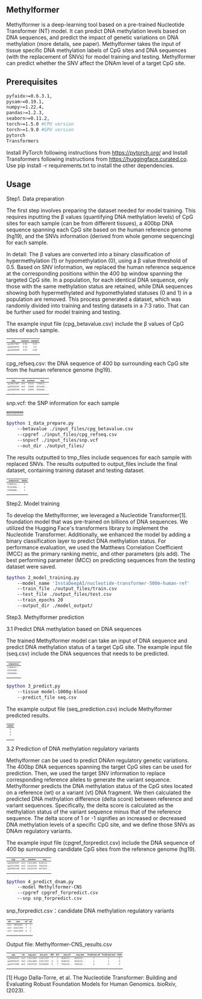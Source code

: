 ## Methylformer
Methylformer is a deep-learning tool based on a pre-trained Nucleotide Transformer (NT) model. It can predict DNA methylation levels based on DNA sequences, and predict the impact of genetic variations on DNA methylation (more details, see paper). Methylformer takes the input of tissue specific DNA methylation labels of CpG sites and DNA sequences (with the replacement of SNVs) for model training and testing. Methylformer can predict whether the SNV affect the DNAm level of a target CpG site.

## Prerequisites
```bash
pyfaidx>=0.6.3.1,
pysam>=0.19.1,
numpy>=1.22.4,
pandas>=1.2.3,
seaborn>=0.11.2,
torch>=1.5.0 #CPU version
torch>=1.9.0 #GPU version
pytorch 
Transformers
```

Install PyTorch following instructions from https://pytorch.org/ and Install Transformers  following instructions from https://huggingface.curated.co. Use pip install -r requirements.txt to install the other dependencies.

## Usage


Step1. Data preparation 

The first step involves preparing the dataset needed for model training. This requires inputting the β values (quantifying DNA methylation levels) of CpG sites for each sample (can be from different tissues), a 400bp DNA sequence spanning each CpG site based on the human reference genome (hg19), and the SNVs information (derived from whole genome sequencing) for each sample.

In detail: The β values are converted into a binary classification of hypermethylation (1) or hypomethylation (0), using a β value threshold of 0.5. Based on SNV information, we replaced the human reference sequence at the corresponding positions within the 400 bp window spanning the targeted CpG site. In a population, for each identical DNA sequence, only those with the same methylation status are retained, while DNA sequences showing both hypermethylated and hypomethylated statuses (0 and 1) in a population are removed. This process generated a dataset, which was randomly divided into training and testing datasets in a 7:3 ratio. That can be further used for model training and testing.

The example input file (cpg_betavalue.csv) include the β values of CpG sites of each sample.


<table class="table table-responsive-{sm|md|lg|xl" style="font-size: 5px; width: auto !important; margin-left: auto; margin-right: auto;">
 <thead>
  <tr>
   <th style="text-align:right;position: sticky; top:0; background-color: #FFFFFF;text-align: center;"> cpg </th>
   <th style="text-align:right;position: sticky; top:0; background-color: #FFFFFF;text-align: center;"> sample1 </th>
   <th style="text-align:left;position: sticky; top:0; background-color: #FFFFFF;text-align: center;"> sample2 </th>
  </tr>
 </thead>
<tbody>
  <tr>
   <td style="text-align:right;text-align: center;"> cg14817997 </td>
   <td style="text-align:right;text-align: center;"> 0.42 </td>
   <td style="text-align:left;text-align: center;"> 0.33 </td>
  </tr>
  <tr>
   <td style="text-align:right;text-align: center;"> cg26928153 </td>
   <td style="text-align:right;text-align: center;"> 0.33 </td>
   <td style="text-align:left;text-align: center;"> 0.4 </td>
  </tr>
  <tr>
   <td style="text-align:right;text-align: center;"> cg16269199 </td>
   <td style="text-align:right;text-align: center;"> 0.97 </td>
   <td style="text-align:left;text-align: center;"> 0.89 </td>
  </tr>
  <tr>
   <td style="text-align:right;text-align: center;"> … </td>
   <td style="text-align:right;text-align: center;">   </td>
   <td style="text-align:left;text-align: center;">   </td>
  </tr>
</tbody>
</table>  

cpg_refseq.csv: the DNA sequence of 400 bp surrounding each CpG site from the human reference genome (hg19).

<table class="table table-responsive-{sm|md|lg|xl" style="font-size: 5px; width: auto !important; margin-left: auto; margin-right: auto;">
 <thead>
  <tr>
   <th style="text-align:right;position: sticky; top:0; background-color: #FFFFFF;text-align: center;"> cpg </th>
   <th style="text-align:right;position: sticky; top:0; background-color: #FFFFFF;text-align: center;"> chr </th>
   <th style="text-align:left;position: sticky; top:0; background-color: #FFFFFF;text-align: center;"> position </th>
   <th style="text-align:left;position: sticky; top:0; background-color: #FFFFFF;text-align: center;"> seq </th>
  </tr>
 </thead>
<tbody>
  <tr>
   <td style="text-align:right;text-align: center;"> cg14817997 </td>
   <td style="text-align:right;text-align: center;"> chr1 </td>
   <td style="text-align:left;text-align: center;"> 10525 </td>
   <td style="text-align:left;text-align: center;"> CTAACC…… </td>
  </tr>
  <tr>
   <td style="text-align:right;text-align: center;"> cg26928153 </td>
   <td style="text-align:right;text-align: center;"> chr1 </td>
   <td style="text-align:left;text-align: center;"> 10848 </td>
   <td style="text-align:left;text-align: center;"> GCGCAG…… </td>
  </tr>
  <tr>
   <td style="text-align:right;text-align: center;"> cg16269199 </td>
   <td style="text-align:right;text-align: center;"> chr1 </td>
   <td style="text-align:left;text-align: center;"> 10850 </td>
   <td style="text-align:left;text-align: center;"> GCAGAG…… </td>
  </tr>
  <tr>
   <td style="text-align:right;text-align: center;"> … </td>
   <td style="text-align:right;text-align: center;">   </td>
   <td style="text-align:left;text-align: center;">   </td>
   <td style="text-align:left;text-align: center;">   </td>
  </tr>
</tbody>
</table>  

snp.vcf: the SNP information for each sample
<table class="table table-responsive-{sm|md|lg|xl" style="font-size: 1px; width: auto !important; margin-left: auto; margin-right: auto;">
 <thead>
  <tr>
   <th style="text-align:right;position: sticky; top:0; background-color: #FFFFFF;text-align: center;"> #CHROM </th>
   <th style="text-align:right;position: sticky; top:0; background-color: #FFFFFF;text-align: center;"> POS </th>
   <th style="text-align:left;position: sticky; top:0; background-color: #FFFFFF;text-align: center;"> ID </th>
   <th style="text-align:left;position: sticky; top:0; background-color: #FFFFFF;text-align: center;"> REF </th>
   <th style="text-align:right;position: sticky; top:0; background-color: #FFFFFF;text-align: center;"> ALT </th>
   <th style="text-align:right;position: sticky; top:0; background-color: #FFFFFF;text-align: center;"> QUAL </th>
   <th style="text-align:left;position: sticky; top:0; background-color: #FFFFFF;text-align: center;"> FILTER </th>
   <th style="text-align:left;position: sticky; top:0; background-color: #FFFFFF;text-align: center;"> INFO </th>
   <th style="text-align:right;position: sticky; top:0; background-color: #FFFFFF;text-align: center;"> FORMAT </th>
   <th style="text-align:left;position: sticky; top:0; background-color: #FFFFFF;text-align: center;"> sample1 </th>
   <th style="text-align:left;position: sticky; top:0; background-color: #FFFFFF;text-align: center;"> sample2 </th>
  </tr>
 </thead>
<tbody>
  <tr>
   <td style="text-align:right;text-align: center;"> chr1 </td>
   <td style="text-align:right;text-align: center;"> 10550 </td>
   <td style="text-align:left;text-align: center;"> . </td>
   <td style="text-align:left;text-align: center;"> G </td>
   <td style="text-align:right;text-align: center;"> C </td>
   <td style="text-align:right;text-align: center;"> 222.64 </td>
   <td style="text-align:left;text-align: center;"> PASS </td>
   <td style="text-align:left;text-align: center;"> …… </td>
   <td style="text-align:right;text-align: center;"> GT </td>
   <td style="text-align:right;text-align: center;"> 0/0 </td>
   <td style="text-align:left;text-align: center;"> 0/0 </td>
  </tr>
  <tr>
   <td style="text-align:right;text-align: center;"> chr1 </td>
   <td style="text-align:right;text-align: center;"> 10575 </td>
   <td style="text-align:left;text-align: center;"> . </td>
   <td style="text-align:left;text-align: center;"> C </td>
   <td style="text-align:right;text-align: center;"> G </td>
   <td style="text-align:right;text-align: center;"> 128.77 </td>
   <td style="text-align:left;text-align: center;"> PASS </td>
   <td style="text-align:left;text-align: center;"> …… </td>
   <td style="text-align:right;text-align: center;"> GT </td>
   <td style="text-align:right;text-align: center;"> 0/1 </td>
   <td style="text-align:left;text-align: center;"> 0/1 </td>
  </tr>
  <tr>
   <td style="text-align:right;text-align: center;"> chr1 </td>
   <td style="text-align:right;text-align: center;"> 10608 </td>
   <td style="text-align:left;text-align: center;"> . </td>
   <td style="text-align:left;text-align: center;"> A </td>
   <td style="text-align:right;text-align: center;"> C </td>
   <td style="text-align:right;text-align: center;"> 119.64 </td>
   <td style="text-align:left;text-align: center;"> PASS </td>
   <td style="text-align:left;text-align: center;"> …… </td>
   <td style="text-align:right;text-align: center;"> GT </td>
   <td style="text-align:right;text-align: center;"> 0/0 </td>
   <td style="text-align:left;text-align: center;"> 0/1 </td>
  </tr>
  <tr>
   <td style="text-align:right;text-align: center;"> … </td>
   <td style="text-align:right;text-align: center;">   </td>
   <td style="text-align:left;text-align: center;">   </td>
   <td style="text-align:left;text-align: center;">   </td>
   <td style="text-align:right;text-align: center;">   </td>
   <td style="text-align:left;text-align: center;">   </td>
   <td style="text-align:left;text-align: center;">   </td>
   <td style="text-align:right;text-align: center;">   </td>
   <td style="text-align:left;text-align: center;">   </td>
   <td style="text-align:left;text-align: center;">   </td>
   <td style="text-align:left;text-align: center;">   </td>
  </tr>
</tbody>
</table>  

```bash
$python 1_data_prepare.py 
	--betavalue ./input_files/cpg_betavalue.csv 
	--cpgref ./input_files/cpg_refseq.csv 
	--snpvcf ./input_files/snp.vcf 
	--out_dir ./output_files/

```

The results outputted to tmp_files include sequences for each sample with replaced SNVs.
The results outputted to output_files include the final dataset, containing training dataset and testing dataset.



<table class="table table-responsive-{sm|md|lg|xl" style="font-size: 5px; width: auto !important; margin-left: auto; margin-right: auto;">
 <thead>
  <tr>
   <th style="text-align:right;position: sticky; top:0; background-color: #FFFFFF;text-align: center;"> sequences </th>
   <th style="text-align:right;position: sticky; top:0; background-color: #FFFFFF;text-align: center;"> labels </th>
  </tr>
 </thead>
<tbody>
  <tr>
   <td style="text-align:right;text-align: center;"> CTAACCC…… </td>
   <td style="text-align:right;text-align: center;"> 0 </td>
  </tr>
  <tr>
   <td style="text-align:right;text-align: center;"> GCGCAGA…… </td>
   <td style="text-align:right;text-align: center;"> 0 </td>
  </tr>
  <tr>
   <td style="text-align:right;text-align: center;"> GCAGAGA…… </td>
   <td style="text-align:right;text-align: center;"> 1 </td>
  </tr>
  <tr>
   <td style="text-align:right;text-align: center;"> … </td>
   <td style="text-align:right;text-align: center;">   </td>
  </tr>
</tbody>
</table>  


Step2. Model training

To develop the Methylformer, we leveraged a Nucleotide Transformer[1]. foundation model that was pre-trained on billions of DNA sequences. We utilized the Hugging Face's transformers library to implement the Nucleotide Transformer. Additionally, we enhanced the model by adding a binary classification layer to predict DNA methylation status. For performance evaluation, we used the Matthews Correlation Coefficient (MCC) as the primary ranking metric, and other parameters (pls add). The best performing parameter (MCC) on predicting sequences from the testing dataset were saved.

```bash
$python 2_model_training.py 
	--model_name 'InstaDeepAI/nucleotide-transformer-500m-human-ref' 
	--train_file ./output_files/train.csv 
	--test_file ./output_files/test.csv 
	--train_epochs 20
	--output_dir ./model_output/

```


Step3. Methylformer prediction

3.1 Predict DNA methylation based on DNA sequences

The trained Methylformer model can take an input of DNA sequence and predict DNA methylation status of a target CpG site. The example input file (seq.csv) include the DNA sequences that needs to be predicted.

<table class="table table-responsive-{sm|md|lg|xl" style="font-size: 5px; width: auto !important; margin-left: auto; margin-right: auto;">
 <thead>
  <tr>
   <th style="text-align:right;position: sticky; top:0; background-color: #FFFFFF;text-align: center;"> sequences </th>
  </tr>
 </thead>
<tbody>
  <tr>
   <td style="text-align:right;text-align: center;"> CTAACCC…… </td>
  </tr>
  <tr>
   <td style="text-align:right;text-align: center;"> GCGCAGA…… </td>
  </tr>
  <tr>
   <td style="text-align:right;text-align: center;"> GCAGAGA…… </td>
  </tr>
  <tr>
   <td style="text-align:right;text-align: center;"> … </td>
  </tr>
</tbody>
</table>  

```bash
$python 3_predict.py 
	--tissue model-1000g-blood 
	--predict_file seq.csv
```

The example output file (seq_prediction.csv) include Methylformer predicted results.

<table class="table table-responsive-{sm|md|lg|xl" style="font-size: 5px; width: auto !important; margin-left: auto; margin-right: auto;">
 <thead>
  <tr>
   <th style="text-align:right;position: sticky; top:0; background-color: #FFFFFF;text-align: center;"> Labels </th>
  </tr>
 </thead>
<tbody>
  <tr>
   <td style="text-align:right;text-align: center;"> 0 </td>
  </tr>
  <tr>
   <td style="text-align:right;text-align: center;"> 0 </td>
  </tr>
  <tr>
   <td style="text-align:right;text-align: center;"> 1 </td>
  </tr>
  <tr>
   <td style="text-align:right;text-align: center;"> … </td>
  </tr>
</tbody>
</table>  


3.2 Prediction of DNA methylation regulatory variants

Methylformer can be used to predict DNAm regulatory genetic variations. The 400bp DNA sequences spanning the target CpG sites can be used for prediction. Then, we used the target SNV information to replace corresponding reference alleles to generate the variant sequence. Methylformer predicts the DNA methylation status of the CpG sites located on a reference (wt) or a variant (vt) DNA fragment. We then calculated the predicted DNA methylation difference (delta score) between reference and variant sequences. Specifically, the delta score is calculated as the methylation status of the variant sequence minus that of the reference sequence. The delta score of 1 or -1 signifies an increased or decreased DNA methylation levels of a specific CpG site, and we define those SNVs as DNAm regulatory variants.

The example input file (cpgref_forpredict.csv) include the DNA sequence of 400 bp surrounding candidate CpG sites from the reference genome (hg19).

<table class="table table-responsive-{sm|md|lg|xl" style="font-size: 5px; width: auto !important; margin-left: auto; margin-right: auto;">
 <thead>
  <tr>
   <th style="text-align:right;position: sticky; top:0; background-color: #FFFFFF;text-align: center;"> cpg </th>
   <th style="text-align:right;position: sticky; top:0; background-color: #FFFFFF;text-align: center;"> chr </th>
   <th style="text-align:right;position: sticky; top:0; background-color: #FFFFFF;text-align: center;"> position </th>
   <th style="text-align:right;position: sticky; top:0; background-color: #FFFFFF;text-align: center;"> seq </th>
  </tr>
 </thead>
<tbody>
  <tr>
   <td style="text-align:right;text-align: center;"> cg26959247 </td>
   <td style="text-align:right;text-align: center;"> chr3 </td>
   <td style="text-align:right;text-align: center;"> 11611863 </td>
   <td style="text-align:right;text-align: center;"> ACACCG…… </td>
  </tr>
  <tr>
   <td style="text-align:right;text-align: center;"> cg22573456 </td>
   <td style="text-align:right;text-align: center;"> chr3 </td>
   <td style="text-align:right;text-align: center;"> 12525702 </td>
   <td style="text-align:right;text-align: center;"> TGGCCA…… </td>
  </tr>
  <tr>
   <td style="text-align:right;text-align: center;"> cg26405148 </td>
   <td style="text-align:right;text-align: center;"> chr3 </td>
   <td style="text-align:right;text-align: center;"> 12525763 </td>
   <td style="text-align:right;text-align: center;"> GGTGCG…… </td>
  </tr>
  <tr>
   <td style="text-align:right;text-align: center;"> … </td>
   <td style="text-align:right;text-align: center;">   </td>
   <td style="text-align:right;text-align: center;">   </td>
   <td style="text-align:right;text-align: center;">   </td>
  </tr>
</tbody>
</table>  

```bash
$python 4_predict_dnam.py 
	--model Methylformer-CNS
	--cpgref cpgref_forpredict.csv 
	--snp snp_forpredict.csv
```

snp_forpredict.csv：candidate DNA methylation regulatory variants

<table class="table table-responsive-{sm|md|lg|xl" style="font-size: 5px; width: auto !important; margin-left: auto; margin-right: auto;">
 <thead>
  <tr>
   <th style="text-align:right;position: sticky; top:0; background-color: #FFFFFF;text-align: center;"> chr </th>
   <th style="text-align:right;position: sticky; top:0; background-color: #FFFFFF;text-align: center;"> pos </th>
   <th style="text-align:right;position: sticky; top:0; background-color: #FFFFFF;text-align: center;"> ref </th>
   <th style="text-align:right;position: sticky; top:0; background-color: #FFFFFF;text-align: center;"> alt </th>
  </tr>
 </thead>
<tbody>
  <tr>
   <td style="text-align:right;text-align: center;"> chr3 </td>
   <td style="text-align:right;text-align: center;"> 4640264 </td>
   <td style="text-align:right;text-align: center;"> A </td>
   <td style="text-align:right;text-align: center;"> C </td>
  </tr>
  <tr>
   <td style="text-align:right;text-align: center;"> chr3 </td>
   <td style="text-align:right;text-align: center;"> 11611763 </td>
   <td style="text-align:right;text-align: center;"> T </td>
   <td style="text-align:right;text-align: center;"> C </td>
  </tr>
  <tr>
   <td style="text-align:right;text-align: center;"> chr3 </td>
   <td style="text-align:right;text-align: center;"> 11611854 </td>
   <td style="text-align:right;text-align: center;"> G </td>
   <td style="text-align:right;text-align: center;"> C </td>
  </tr>
  <tr>
   <td style="text-align:right;text-align: center;"> … </td>
   <td style="text-align:right;text-align: center;">   </td>
   <td style="text-align:right;text-align: center;">   </td>
   <td style="text-align:right;text-align: center;">   </td>
  </tr>
</tbody>
</table>  

Output file: Methylformer-CNS_results.csv

<table class="table table-responsive-{sm|md|lg|xl" style="font-size: 5px; width: auto !important; margin-left: auto; margin-right: auto;">
 <thead>
  <tr>
   <th style="text-align:right;position: sticky; top:0; background-color: #FFFFFF;text-align: center;"> cpg </th>
   <th style="text-align:right;position: sticky; top:0; background-color: #FFFFFF;text-align: center;"> chr </th>
   <th style="text-align:right;position: sticky; top:0; background-color: #FFFFFF;text-align: center;"> cpg_pos </th>
   <th style="text-align:right;position: sticky; top:0; background-color: #FFFFFF;text-align: center;"> snv_pos </th>
   <th style="text-align:right;position: sticky; top:0; background-color: #FFFFFF;text-align: center;"> REF </th>
   <th style="text-align:right;position: sticky; top:0; background-color: #FFFFFF;text-align: center;"> ALT </th>
   <th style="text-align:right;position: sticky; top:0; background-color: #FFFFFF;text-align: center;"> seq_ref </th>
   <th style="text-align:right;position: sticky; top:0; background-color: #FFFFFF;text-align: center;"> seq_mut </th>
   <th style="text-align:right;position: sticky; top:0; background-color: #FFFFFF;text-align: center;"> Predicted_ref </th>
   <th style="text-align:right;position: sticky; top:0; background-color: #FFFFFF;text-align: center;"> Predicted_mut </th>
   <th style="text-align:right;position: sticky; top:0; background-color: #FFFFFF;text-align: center;"> delta </th>
  </tr>
 </thead>
<tbody>
  <tr>
   <td style="text-align:right;text-align: center;"> cg26959247 </td>
   <td style="text-align:right;text-align: center;"> chr3 </td>
   <td style="text-align:right;text-align: center;"> 11611863 </td>
   <td style="text-align:right;text-align: center;"> 11611763 </td>
   <td style="text-align:right;text-align: center;"> T </td>
   <td style="text-align:right;text-align: center;"> C </td>
   <td style="text-align:right;text-align: center;"> ACACCG…… </td>
   <td style="text-align:right;text-align: center;"> ACACCG…… </td>
   <td style="text-align:right;text-align: center;"> 1 </td>
   <td style="text-align:right;text-align: center;"> 1 </td>
   <td style="text-align:right;text-align: center;"> 0 </td>
  </tr>
  <tr>
   <td style="text-align:right;text-align: center;"> cg26959247 </td>
   <td style="text-align:right;text-align: center;"> chr3 </td>
   <td style="text-align:right;text-align: center;"> 11611863 </td>
   <td style="text-align:right;text-align: center;"> 11611763 </td>
   <td style="text-align:right;text-align: center;"> G </td>
   <td style="text-align:right;text-align: center;"> C </td>
   <td style="text-align:right;text-align: center;"> ACACCG…… </td>
   <td style="text-align:right;text-align: center;"> ACACCG…… </td>
   <td style="text-align:right;text-align: center;"> 1 </td>
   <td style="text-align:right;text-align: center;"> 1 </td>
   <td style="text-align:right;text-align: center;"> 0 </td>
  </tr>
  <tr>
   <td style="text-align:right;text-align: center;"> cg22573456 </td>
   <td style="text-align:right;text-align: center;"> chr3 </td>
   <td style="text-align:right;text-align: center;"> 12525702 </td>
   <td style="text-align:right;text-align: center;"> 12525605 </td>
   <td style="text-align:right;text-align: center;"> G </td>
   <td style="text-align:right;text-align: center;"> T </td>
   <td style="text-align:right;text-align: center;"> TGGCCA…… </td>
   <td style="text-align:right;text-align: center;"> TGGCCA…… </td>
   <td style="text-align:right;text-align: center;"> 0 </td>
   <td style="text-align:right;text-align: center;"> 0 </td>
   <td style="text-align:right;text-align: center;"> 0 </td>
  </tr>
  <tr>
   <td style="text-align:right;text-align: center;"> … </td>
   <td style="text-align:right;text-align: center;">   </td>
   <td style="text-align:right;text-align: center;">   </td>
   <td style="text-align:right;text-align: center;">   </td>
   <td style="text-align:right;text-align: center;">   </td>
   <td style="text-align:right;text-align: center;">   </td>
   <td style="text-align:right;text-align: center;">   </td>
   <td style="text-align:right;text-align: center;">   </td>
   <td style="text-align:right;text-align: center;">   </td>
   <td style="text-align:right;text-align: center;">   </td>
   <td style="text-align:right;text-align: center;">   </td>
  </tr>
</tbody>
</table>  

[1] Hugo Dalla-Torre, et al. The Nucleotide Transformer: Building and Evaluating Robust Foundation Models for Human Genomics. bioRxiv,  (2023).
